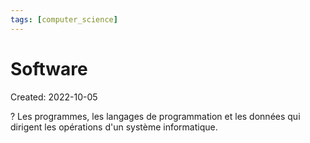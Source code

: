 ```yaml
---
tags: [computer_science] 
---
```

# Software
Created: 2022-10-05

?
Les programmes, les langages de programmation et les données qui dirigent les opérations d'un système informatique.
<!--SR:!2023-11-07,88,210-->
